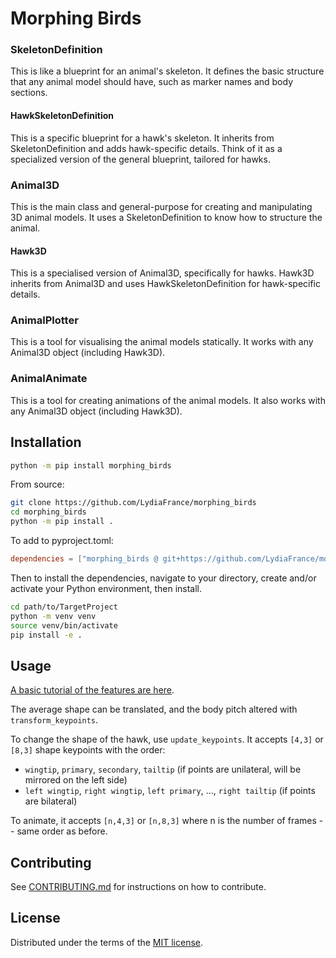 # Morphing Birds


### SkeletonDefinition

This is like a blueprint for an animal's skeleton. It defines the basic structure that any animal model should have, such as marker names and body sections.

#### HawkSkeletonDefinition

This is a specific blueprint for a hawk's skeleton. It inherits from SkeletonDefinition and adds hawk-specific details. Think of it as a specialized version of the general blueprint, tailored for hawks.

### Animal3D

This is the main class and general-purpose for creating and manipulating 3D animal models. It uses a SkeletonDefinition to know how to structure the animal.

#### Hawk3D

This is a specialised version of Animal3D, specifically for hawks. Hawk3D inherits from Animal3D and uses HawkSkeletonDefinition for hawk-specific details.

### AnimalPlotter
This is a tool for visualising the animal models statically. It works with any Animal3D object (including Hawk3D).

### AnimalAnimate
This is a tool for creating animations of the animal models. It also works with any Animal3D object (including Hawk3D).


## Installation

```bash
python -m pip install morphing_birds
```

From source:
```bash
git clone https://github.com/LydiaFrance/morphing_birds
cd morphing_birds
python -m pip install .
```

To add to pyproject.toml:
```toml
dependencies = ["morphing_birds @ git+https://github.com/LydiaFrance/morphing_birds"]
```

Then to install the dependencies, navigate to your directory, create and/or activate your Python environment, then install. 

```bash
cd path/to/TargetProject
python -m venv venv
source venv/bin/activate
pip install -e .
```

## Usage

[A basic tutorial of the features are here](https://github.com/LydiaFrance/morphing_birds/blob/main/examples/animate-morphing.ipynb). 

The average shape can be translated, and the body pitch altered with `transform_keypoints`. 

To change the shape of the hawk, use `update_keypoints`. It accepts `[4,3]` or `[8,3]` shape keypoints with the order:

- `wingtip`, `primary`, `secondary`, `tailtip` (if points are unilateral, will be mirrored on the left side)
- `left wingtip`, `right wingtip`, `left primary`, ..., `right tailtip` (if points are bilateral)

To animate, it accepts `[n,4,3]` or `[n,8,3]` where n is the number of frames -- same order as before. 

## Contributing

See [CONTRIBUTING.md](CONTRIBUTING.md) for instructions on how to contribute.

## License

Distributed under the terms of the [MIT license](LICENSE).


<!-- prettier-ignore-start -->
[actions-badge]:            https://github.com/LydiaFrance/morphing_birds/workflows/CI/badge.svg
[actions-link]:             https://github.com/LydiaFrance/morphing_birds/actions
[pypi-link]:                https://pypi.org/project/morphing_birds/
[pypi-platforms]:           https://img.shields.io/pypi/pyversions/morphing_birds
[pypi-version]:             https://img.shields.io/pypi/v/morphing_birds
<!-- prettier-ignore-end -->
